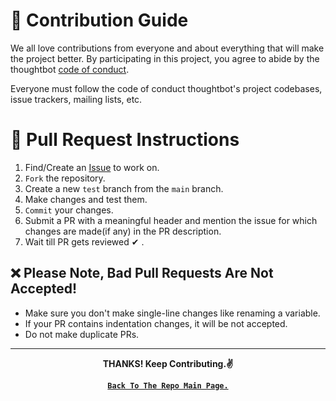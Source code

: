 # 🤝 Contribution Guide

We all love contributions from everyone and about everything that will make the project better. By participating in this project, you agree to abide by the thoughtbot [code of conduct](https://thoughtbot.com/open-source-code-of-conduct).

Everyone must follow the code of conduct thoughtbot's project codebases, issue trackers, mailing lists, etc.

# 🔼 Pull Request Instructions
1. Find/Create an [Issue](https://github.com/yashchaudhari008/drawit/issues) to work on.
2. `Fork` the repository.
3. Create a new `test` branch from the `main` branch.
4. Make changes and test them.
5. `Commit` your changes.
6. Submit a PR with a meaningful header and mention the issue for which changes are made(if any) in the PR description.
7. Wait till PR gets reviewed ✔ .

## ❌ Please Note, Bad Pull Requests Are Not Accepted!
- Make sure you don't make single-line changes like renaming a variable.
- If your PR contains indentation changes, it will be not accepted.
- Do not make duplicate PRs.

- - -
<b><p align= "center">THANKS! Keep Contributing.✌</p></b>

<b><p align = "center"><a href ="https://github.com/yashchaudhari008/drawit">`Back To The Repo Main Page.`</a></p></b>
